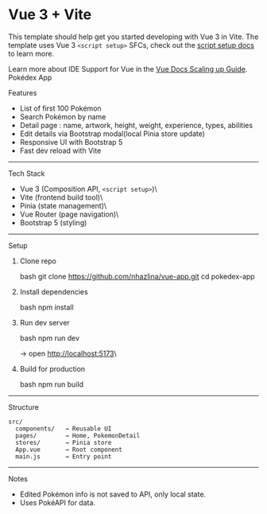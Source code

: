 # Vue 3 + Vite

This template should help get you started developing with Vue 3 in Vite. The template uses Vue 3 `<script setup>` SFCs, check out the [script setup docs](https://v3.vuejs.org/api/sfc-script-setup.html#sfc-script-setup) to learn more.

Learn more about IDE Support for Vue in the [Vue Docs Scaling up Guide](https://vuejs.org/guide/scaling-up/tooling.html#ide-support).
Pokédex App

Features

-   List of first 100 Pokémon
-   Search Pokémon by name
-   Detail page : name, artwork, height, weight, experience, types,
    abilities
-   Edit details via Bootstrap modal(local Pinia store update)
-   Responsive UI with Bootstrap 5
-   Fast dev reload with Vite

------------------------------------------------------------------------

Tech Stack

-   Vue 3 (Composition API, `<script setup>`)\
-   Vite (frontend build tool)\
-   Pinia (state management)\
-   Vue Router (page navigation)\
-   Bootstrap 5 (styling)

------------------------------------------------------------------------

Setup

1.  Clone repo

    bash
    git clone https://github.com/nhazlina/vue-app.git
    cd pokedex-app
    

2.  Install dependencies

    bash
    npm install
    

3.  Run dev server

    bash
    npm run dev
    
    → open <http://localhost:5173>\

4.  Build for production

    bash
    npm run build
    

------------------------------------------------------------------------

Structure

    src/
      components/   → Reusable UI
      pages/        → Home, PokemonDetail
      stores/       → Pinia store
      App.vue       → Root component
      main.js       → Entry point

------------------------------------------------------------------------

Notes

-   Edited Pokémon info is not saved to API, only local state.
-   Uses PokéAPI for data.



